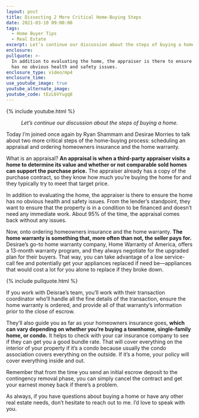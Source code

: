 ```yaml
---
layout: post
title: Dissecting 2 More Critical Home-Buying Steps
date: 2021-03-10 09:00:00
tags:
  - Home Buyer Tips
  - Real Estate
excerpt: Let’s continue our discussion about the steps of buying a home.
enclosure:
pullquote: >-
  In addition to evaluating the home, the appraiser is there to ensure the home
  has no obvious health and safety issues.
enclosure_type: video/mp4
enclosure_time:
use_youtube_image: true
youtube_alternate_image:
youtube_code: tEzL6VYugq8
---
```

{% include youtube.html %}

<p style="text-align: center;"><em>Let’s continue our discussion about the steps of buying a home.</em></p>

Today I’m joined once again by Ryan Shammam and Desirae Morries to talk about two more critical steps of the home-buying process: scheduling an appraisal and ordering homeowners insurance and the home warranty.&nbsp;

What is an appraisal? **An appraisal is when a third-party appraiser visits a home to determine its value and whether or not comparable sold homes can support the purchase price.** The appraiser already has a copy of the purchase contract, so they know how much you’re buying the home for and they typically try to meet that target price.&nbsp;

In addition to evaluating the home, the appraiser is there to ensure the home has no obvious health and safety issues. From the lender’s standpoint, they want to ensure that the property is in a condition to be financed and doesn’t need any immediate work. About 95% of the time, the appraisal comes back without any issues.&nbsp;

Now, onto ordering homeowners insurance and the home warranty. **The home warranty is something that, more often than not, the seller pays for.** Desirae’s go-to home warranty company, Home Warranty of America, offers a 13-month warranty program, and they always negotiate for the upgraded plan for their buyers. That way, you can take advantage of a low service-call fee and potentially get your appliances replaced if need be—appliances that would cost a lot for you alone to replace if they broke down.

{% include pullquote.html %}

If you work with Deisrae’s team, you’ll work with their transaction coordinator who’ll handle all the fine details of the transaction, ensure the home warranty is ordered, and provide all of that warranty’s information prior to the close of escrow.&nbsp;

They’ll also guide you as far as your homeowners insurance goes, **which can vary depending on whether you’re buying a townhome, single-family home, or condo.** It helps to check with your car insurance company to see if they can get you a good bundle rate. That will cover everything on the interior of your property if it’s a condo because usually the condo association covers everything on the outside. If it’s a home, your policy will cover everything inside and out.&nbsp;

Remember that from the time you send an initial escrow deposit to the contingency removal phase, you can simply cancel the contract and get your earnest money back if there’s a problem.&nbsp;

As always, if you have questions about buying a home or have any other real estate needs, don’t hesitate to reach out to me. I’d love to speak with you.
